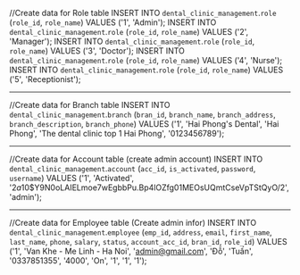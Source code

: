 //Create data for Role table
INSERT INTO `dental_clinic_management`.`role` (`role_id`, `role_name`) VALUES ('1', 'Admin');
INSERT INTO `dental_clinic_management`.`role` (`role_id`, `role_name`) VALUES ('2', 'Manager');
INSERT INTO `dental_clinic_management`.`role` (`role_id`, `role_name`) VALUES ('3', 'Doctor');
INSERT INTO `dental_clinic_management`.`role` (`role_id`, `role_name`) VALUES ('4', 'Nurse');
INSERT INTO `dental_clinic_management`.`role` (`role_id`, `role_name`) VALUES ('5', 'Receptionist');

---------------------------------------------------------------------------------------------------------
//Create data for Branch table
INSERT INTO `dental_clinic_management`.`branch` (`bran_id`, `branch_name`, `branch_address`, `branch_description`, `branch_phone`) VALUES ('1', 'Hai Phong\'s Dental', 'Hai Phong', 'The dental clinic top 1 Hai Phong', '0123456789');

----------------------------------------------------------------------------------------------------------
//Create data for Account table (create admin account)
INSERT INTO `dental_clinic_management`.`account` (`acc_id`, `is_activated`, `password`, `username`) VALUES ('1', 'Activated', '$2a$10$Y9N0oLAIELmoe7wEgbbPu.Bp4lOZfg01MEOsUQmtCseVpTStQyO/2', 'admin');

-----------------------------------------------------------------------------------------------------------
//Create data for Employee table (Create admin infor)
INSERT INTO `dental_clinic_management`.`employee` (`emp_id`, `address`, `email`, `first_name`, `last_name`, `phone`, `salary`, `status`, `account_acc_id`, `bran_id`, `role_id`) VALUES ('1', 'Van Khe - Me Linh - Ha Noi', 'admin@gmail.com', 'Đỗ', 'Tuấn', '0337851355', '4000', 'On', '1', '1', '1');
